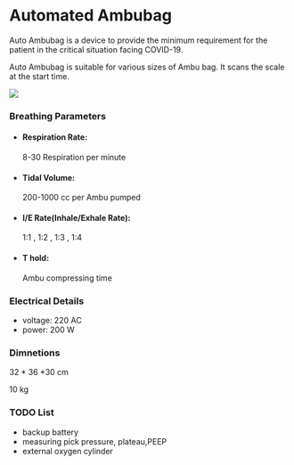 # Automated Ambubag
Auto Ambubag is a device to provide the minimum requirement for the patient in the critical situation facing COVID-19.

Auto Ambubag is suitable for various sizes of  Ambu bag. It scans the scale at the start time.


![](https://github.com/hadimoradi/Open-Source-Ventilator/tree/master/Images/ventilator.jpg)


### Breathing Parameters 
- #### Respiration Rate: 
     8-30 Respiration per minute 
- #### Tidal Volume:
  200-1000 cc per Ambu pumped
- #### I/E Rate(Inhale/Exhale Rate):
  1:1 , 1:2 , 1:3 , 1:4
- #### T hold:
  Ambu compressing time 

### Electrical Details
- voltage: 220 AC
- power: 200 W 

### Dimnetions 

32 * 36 *30 cm

10 kg

### TODO List
-  backup battery 
- measuring pick pressure, plateau,PEEP
- external oxygen cylinder 
